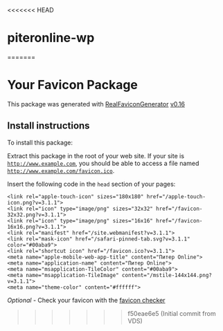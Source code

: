 <<<<<<< HEAD
# piteronline-wp
=======
# Your Favicon Package

This package was generated with [RealFaviconGenerator](https://realfavicongenerator.net/) [v0.16](https://realfavicongenerator.net/change_log#v0.16)

## Install instructions

To install this package:

Extract this package in the root of your web site. If your site is <code>http://www.example.com</code>, you should be able to access a file named <code>http://www.example.com/favicon.ico</code>.

Insert the following code in the `head` section of your pages:

    <link rel="apple-touch-icon" sizes="180x180" href="/apple-touch-icon.png?v=3.1.1">
    <link rel="icon" type="image/png" sizes="32x32" href="/favicon-32x32.png?v=3.1.1">
    <link rel="icon" type="image/png" sizes="16x16" href="/favicon-16x16.png?v=3.1.1">
    <link rel="manifest" href="/site.webmanifest?v=3.1.1">
    <link rel="mask-icon" href="/safari-pinned-tab.svg?v=3.1.1" color="#00aba9">
    <link rel="shortcut icon" href="/favicon.ico?v=3.1.1">
    <meta name="apple-mobile-web-app-title" content="Питер Online">
    <meta name="application-name" content="Питер Online">
    <meta name="msapplication-TileColor" content="#00aba9">
    <meta name="msapplication-TileImage" content="/mstile-144x144.png?v=3.1.1">
    <meta name="theme-color" content="#ffffff">

*Optional* - Check your favicon with the [favicon checker](https://realfavicongenerator.net/favicon_checker)
>>>>>>> f50eae6e5 (Initial commit from VDS)
